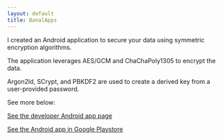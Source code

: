 ```yaml
---
layout: default
title: BanalApps
---
```


I created an Android application to secure your data using symmetric encryption algorithms.

The application leverages AES/GCM and ChaChaPoly1305 to encrypt the data.

Argon2Id, SCrypt, and PBKDF2 are used to create a derived key from a user-provided password.

See more below:

[See the developer Android app page](https://banalapps.github.io)

[See the Android app in Google Playstore](https://play.google.com/store/apps/details?id=com.monks.banalapps.encryptator)

